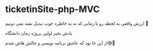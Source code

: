 # ticketinSite-php-MVC

ارزش واقعی یه لحظه رو تا زمانی که به یه خاطره خوب تبدیل نشه نمی دونیم 🥲

یادش بخیر اولین پروژه زمان دانشگاه

از این جا بود که عاشق برنامه نویسی و چالش هاش شدم😅💪
